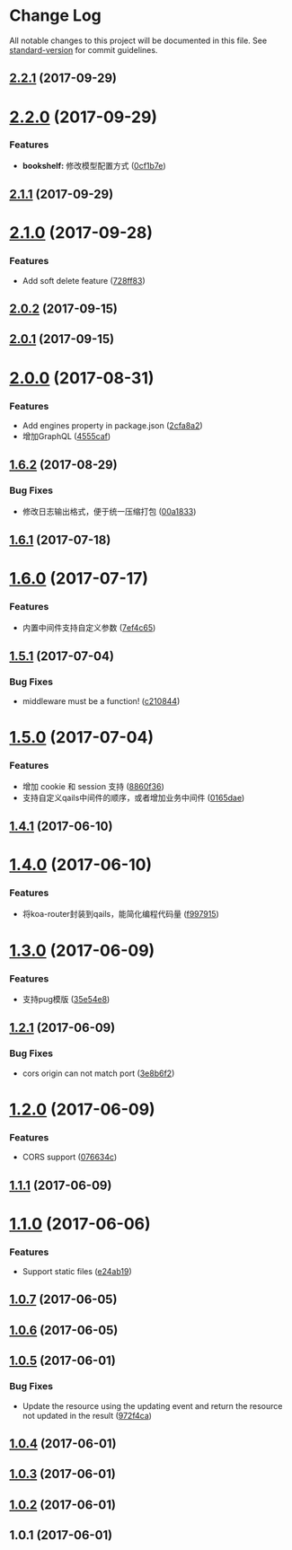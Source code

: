# Change Log

All notable changes to this project will be documented in this file. See [standard-version](https://github.com/conventional-changelog/standard-version) for commit guidelines.

<a name="2.2.1"></a>
## [2.2.1](https://github.com/qailsjs/qails/compare/v2.2.0...v2.2.1) (2017-09-29)



<a name="2.2.0"></a>
# [2.2.0](https://github.com/qailsjs/qails/compare/v2.1.1...v2.2.0) (2017-09-29)


### Features

* **bookshelf:** 修改模型配置方式 ([0cf1b7e](https://github.com/qailsjs/qails/commit/0cf1b7e))



<a name="2.1.1"></a>
## [2.1.1](https://github.com/qailsjs/qails/compare/v2.1.0...v2.1.1) (2017-09-29)



<a name="2.1.0"></a>
# [2.1.0](https://github.com/qailsjs/qails/compare/v2.0.2...v2.1.0) (2017-09-28)


### Features

* Add soft delete feature ([728ff83](https://github.com/qailsjs/qails/commit/728ff83))



<a name="2.0.2"></a>
## [2.0.2](https://github.com/qailsjs/qails/compare/v2.0.1...v2.0.2) (2017-09-15)



<a name="2.0.1"></a>
## [2.0.1](https://github.com/qailsjs/qails/compare/v2.0.0...v2.0.1) (2017-09-15)



<a name="2.0.0"></a>
# [2.0.0](https://github.com/qailsjs/qails/compare/v1.6.2...v2.0.0) (2017-08-31)


### Features

* Add engines property in package.json ([2cfa8a2](https://github.com/qailsjs/qails/commit/2cfa8a2))
* 增加GraphQL ([4555caf](https://github.com/qailsjs/qails/commit/4555caf))



<a name="1.6.2"></a>
## [1.6.2](https://github.com/qailsjs/qails/compare/v1.6.1...v1.6.2) (2017-08-29)


### Bug Fixes

* 修改日志输出格式，便于统一压缩打包 ([00a1833](https://github.com/qailsjs/qails/commit/00a1833))



<a name="1.6.1"></a>
## [1.6.1](https://github.com/qailsjs/qails/compare/v1.6.0...v1.6.1) (2017-07-18)



<a name="1.6.0"></a>
# [1.6.0](https://github.com/qailsjs/qails/compare/v1.5.1...v1.6.0) (2017-07-17)


### Features

* 内置中间件支持自定义参数 ([7ef4c65](https://github.com/qailsjs/qails/commit/7ef4c65))



<a name="1.5.1"></a>
## [1.5.1](https://github.com/qailsjs/qails/compare/v1.5.0...v1.5.1) (2017-07-04)


### Bug Fixes

* middleware must be a function! ([c210844](https://github.com/qailsjs/qails/commit/c210844))



<a name="1.5.0"></a>
# [1.5.0](https://github.com/qailsjs/qails/compare/v1.4.1...v1.5.0) (2017-07-04)


### Features

* 增加 cookie 和 session 支持 ([8860f36](https://github.com/qailsjs/qails/commit/8860f36))
* 支持自定义qails中间件的顺序，或者增加业务中间件 ([0165dae](https://github.com/qailsjs/qails/commit/0165dae))



<a name="1.4.1"></a>
## [1.4.1](https://github.com/qailsjs/qails/compare/v1.4.0...v1.4.1) (2017-06-10)



<a name="1.4.0"></a>
# [1.4.0](https://github.com/qailsjs/qails/compare/v1.3.0...v1.4.0) (2017-06-10)


### Features

* 将koa-router封装到qails，能简化编程代码量 ([f997915](https://github.com/qailsjs/qails/commit/f997915))



<a name="1.3.0"></a>
# [1.3.0](https://github.com/qailsjs/qails/compare/v1.2.1...v1.3.0) (2017-06-09)


### Features

* 支持pug模版 ([35e54e8](https://github.com/qailsjs/qails/commit/35e54e8))



<a name="1.2.1"></a>
## [1.2.1](https://github.com/qailsjs/qails/compare/v1.2.0...v1.2.1) (2017-06-09)


### Bug Fixes

* cors origin can not match port ([3e8b6f2](https://github.com/qailsjs/qails/commit/3e8b6f2))



<a name="1.2.0"></a>
# [1.2.0](https://github.com/qailsjs/qails/compare/v1.1.1...v1.2.0) (2017-06-09)


### Features

* CORS support ([076634c](https://github.com/qailsjs/qails/commit/076634c))



<a name="1.1.1"></a>
## [1.1.1](https://github.com/qailsjs/qails/compare/v1.1.0...v1.1.1) (2017-06-09)



<a name="1.1.0"></a>
# [1.1.0](https://github.com/zhongzhi107/qails/compare/v1.0.7...v1.1.0) (2017-06-06)


### Features

* Support static files ([e24ab19](https://github.com/zhongzhi107/qails/commit/e24ab19))



<a name="1.0.7"></a>
## [1.0.7](https://github.com/zhongzhi107/qails/compare/v1.0.6...v1.0.7) (2017-06-05)



<a name="1.0.6"></a>
## [1.0.6](https://github.com/zhongzhi107/qails/compare/v1.0.5...v1.0.6) (2017-06-05)



<a name="1.0.5"></a>
## [1.0.5](https://github.com/zhongzhi107/qails/compare/v1.0.4...v1.0.5) (2017-06-01)


### Bug Fixes

* Update the resource using the updating event and return the resource not updated in the result ([972f4ca](https://github.com/zhongzhi107/qails/commit/972f4ca))



<a name="1.0.4"></a>
## [1.0.4](https://github.com/zhongzhi107/qails/compare/v1.0.3...v1.0.4) (2017-06-01)



<a name="1.0.3"></a>
## [1.0.3](https://github.com/zhongzhi107/qails/compare/v1.0.2...v1.0.3) (2017-06-01)



<a name="1.0.2"></a>
## [1.0.2](https://github.com/zhongzhi107/qails/compare/v1.0.1...v1.0.2) (2017-06-01)



<a name="1.0.1"></a>
## 1.0.1 (2017-06-01)
